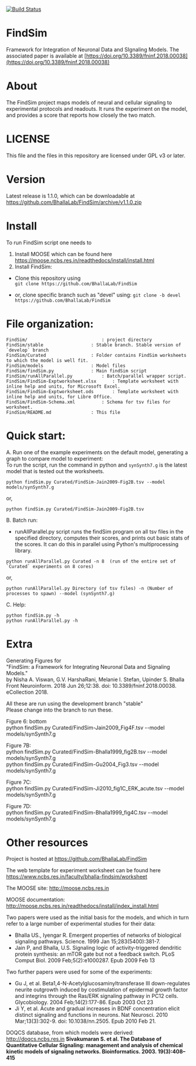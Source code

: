 [![Build Status](https://travis-ci.org/BhallaLab/FindSim.svg?branch=stable)](https://travis-ci.org/BhallaLab/FindSim)

# FindSim

Framework for Integration of Neuronal Data and SIgnaling Models. The associated paper is available 
at [https://doi.org/10.3389/fninf.2018.00038](https://doi.org/10.3389/fninf.2018.00038)

# About

The FindSim project maps models of neural and cellular signaling to 
experimental protocols and readouts. It runs the experiment on the model, and
provides a score that reports how closely the two match.

# LICENSE
This file and the files in this repository are licensed under GPL v3 or later.

# Version

Latest release is 1.1.0, which can be downloadable at https://github.com/BhallaLab/FindSim/archive/v1.1.0.zip 

# Install 

To run FindSim script one needs to  

1. Install MOOSE which can be found here https://moose.ncbs.res.in/readthedocs/install/install.html  
2. Install FindSim:  
  - Clone this repository using  
     `git clone https://github.com/BhallaLab/FindSim`

  - or, clone specific branch such as "devel" using:
     `git clone -b devel https://github.com/BhallaLab/FindSim`

# File organization:

    FindSim/             				: project directory  
    FindSim/stable					: Stable branch. Stable version of `develop` branch  
    FindSim/Curated					: Folder contains FindSim worksheets to which the model is well fit.
    FindSim/models					: Model files 
    FindSim/findSim.py				: Main findSim script  
    FindSim/runAllParallel.py			: Batch/parallel wrapper script.  
    FindSim/FindSim-Exptworksheet.xlsx		: Template worksheet with inline help and units, for Microsoft Excel.  
    FindSim/FindSim-Exptworksheet.ods		: Template worksheet with inline help and units, for Libre Office.  
    FindSim/FindSim-Schema.xml 			: Schema for tsv files for worksheet.  
    FindSim/README.md				: This file  
						
# Quick start: 

A. Run one of the example experiments on the default model, generating a graph to compare model to experiment:  
To run the script, run the command in python and `synSynth7.g` is the latest model that is tested out the worksheets.  

```
python findSim.py Curated/FindSim-Jain2009-Fig2B.tsv --model models/synSynth7.g  
```
or,

```
python findSim.py Curated/FindSim-Jain2009-Fig2B.tsv  
```

B. Batch run:  

- runAllParallel.py script runs the findSim program on all tsv files in the specified directory, computes their scores, and prints out basic stats of the scores. It can do this in parallel using Python's multiprocessing library.  
	
```
python runAllParallel.py Curated -n 8  (run of the entire set of `Curated` experiments on 8 cores)  
```
or,

```
python runAllParallel.py Directory (of tsv files) -n (Number of processes to spawn) --model (synSynth7.g)  
```

C. Help:  

```
python findSim.py -h  
python runAllParallel.py -h  
```

# Extra

Generating Figures for   
"FindSim: a Framework for Integrating Neuronal Data and Signaling Models."  
by  Nisha A. Viswan, G.V. HarshaRani, Melanie I. Stefan, Upinder S. Bhalla
Front Neuroinform. 2018 Jun 26;12:38. doi: 10.3389/fninf.2018.00038. eCollection 2018.

All these are run using the development branch "stable"  
Please change into the branch to run these.  

Figure 6: bottom  
python findSim.py Curated/FindSim-Jain2009_Fig4F.tsv --model models/synSynth7.g  

Figure 7B:  
python findSim.py Curated/FindSim-Bhalla1999_fig2B.tsv --model models/synSynth7.g  
python findSim.py Curated/FindSim-Gu2004_Fig3.tsv --model models/synSynth7.g  

Figure 7C:  
python findSim.py Curated/FindSim-Ji2010_fig1C_ERK_acute.tsv --model models/synSynth7.g  

Figure 7D:  
python findSim.py Curated/FindSim-Bhalla1999_fig4C.tsv --model models/synSynth7.g  

# Other resources

Project is hosted at https://github.com/BhallaLab/FindSim

The web template for experiment worksheet can be found here https://www.ncbs.res.in/faculty/bhalla-findsim/worksheet  

The MOOSE site: http://moose.ncbs.res.in  

MOOSE documentation: http://moose.ncbs.res.in/readthedocs/install/index_install.html  

Two papers were used as the initial basis for the models, and which in turn
refer to a large number of experimental studies for their data:  

- Bhalla US., Iyengar R. Emergent properties of networks of biological signaling pathways. Science. 1999 Jan 15;283(5400):381-7.  
- Jain P, and Bhalla, U.S. Signaling logic of activity-triggered dendritic protein synthesis: an mTOR gate but not a feedback switch. PLoS Comput Biol. 2009 Feb;5(2):e1000287. Epub 2009 Feb 13  

Two further papers were used for some of the experiments:  

- Gu J, et al. Beta1,4-N-Acetylglucosaminyltransferase III down-regulates neurite outgrowth induced by costimulation of epidermal growth factor and integrins through the Ras/ERK signaling pathway in PC12 cells. Glycobiology. 2004 Feb;14(2):177-86. Epub 2003 Oct 23  
- Ji Y, et al. Acute and gradual increases in BDNF concentration elicit distinct signaling and functions in neurons. Nat Neurosci. 2010 Mar;13(3):302-9. doi: 10.1038/nn.2505. Epub 2010 Feb 21.  

DOQCS database, from which models were derived: http://doqcs.ncbs.res.in
__Sivakumaran S. et al. The Database of Quantitative Cellular Signaling:
management and analysis of chemical kinetic models of signaling networks.
Bioinformatics. 2003. 19(3):408–415__
